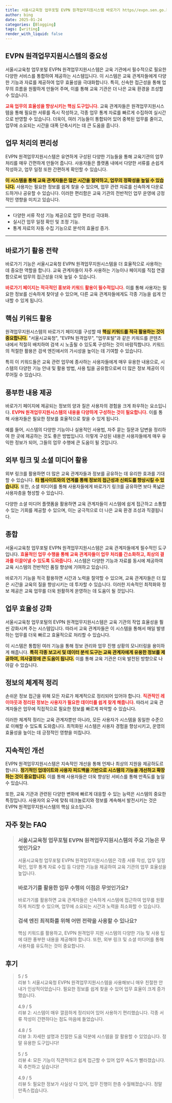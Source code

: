 ```yaml
---
title: 서울시교육청 업무포털 EVPN 원격업무지원시스템 바로가기 https//evpn.sen.go.kr 신속한 접근
author: bing
date: 2025-01-24
categories: [Blogging]
tags: [writing]
render_with_liquid: false
---
```



<h2 id='EVPN_원격업무지원시스템의_중요성'>EVPN 원격업무지원시스템의 중요성</h2>

<p>서울시교육청 업무포털 EVPN 원격업무지원시스템은 교육 기관에서 필수적으로 필요한 다양한 서비스를 통합하여 제공하는 시스템입니다. 이 시스템은 교육 관계자들에게 다양한 기능과 자료를 제공하여 업무 효율성을 극대화합니다. 특히, 신속한 접근성을 통해 업무의 흐름을 원활하게 만들어 주며, 이를 통해 교육 기관은 더 나은 교육 환경을 조성할 수 있습니다.</p>

<p><b><span style="color: #ee2323;">교육 업무의 효율성을 향상시키는 핵심 도구입니다.</span></b> 교육 관계자들은 원격업무지원시스템을 통해 필요한 서류를 즉시 작성하고, 각종 업무 통계 자료를 빠르게 수집하여 실시간으로 반영할 수 있습니다. 더욱이, 여러 기능들이 통합되어 있어 중복된 업무를 줄이고, 업무에 소요되는 시간을 대폭 단축시키는 데 큰 도움을 줍니다.</p>

<h2 id='업무_처리의_편리성'>업무 처리의 편리성</h2>

<p>EVPN 원격업무지원시스템은 유연하게 구성된 다양한 기능들을 통해 교육기관의 업무 처리를 매우 간편하게 만들어 줍니다. 사용자들은 플랫폼 내에서 다양한 서류를 손쉽게 작성하고, 업무 일정 또한 간편하게 확인할 수 있습니다.</p>

<p><b><span style="background-color: #ffe066;">이 시스템을 통해 교육 관계자들은 많은 시간을 절약하고, 업무의 정확성을 높일 수 있습니다.</span></b> 사용자는 필요한 정보를 쉽게 찾을 수 있으며, 업무 관련 자료를 신속하게 다운로드하거나 공유할 수 있습니다. 이러한 편리함은 교육 기관의 전반적인 업무 운영에 긍정적인 영향을 미치고 있습니다.</p>

<hr />

<ul>
    <li>다양한 서류 작성 기능 제공으로 업무 편리성 극대화.</li>
    <li>실시간 업무 일정 확인 및 조정 기능.</li>
    <li>통계 자료의 자동 수집 기능으로 분석의 효율성 증가.</li>
</ul>

<hr />

<h2 id='바로가기_활용'>바로가기 활용 전략</h2>

<p>바로가기 기능은 서울시교육청 EVPN 원격업무지원시스템을 더 효율적으로 사용하는 데 중요한 역할을 합니다. 교육 관계자들이 자주 사용하는 기능이나 페이지를 직접 연결함으로써 업무의 접근성을 더욱 높일 수 있습니다.</p>

<p><b><span style="color: #ee2323;">바로가기 페이지는 적극적인 홍보와 키워드 활용이 필수적입니다.</span></b> 이를 통해 사용자는 필요한 정보를 신속하게 찾아낼 수 있으며, 다른 교육 관계자들에게도 각종 기능을 쉽게 안내할 수 있게 됩니다.</p>

<h2 id='핵심_키워드_활용'>핵심 키워드 활용</h2>

<p>원격업무지원시스템의 바로가기 페이지를 구성할 때 <b><span style="background-color: #ffe066;">핵심 키워드를 적극 활용하는 것이 중요합니다.</span></b> "서울시교육청", "EVPN 원격업무", "업무포털"과 같은 키워드를 콘텐츠 내에서 적절히 배치하여 검색 시 노출될 수 있도록 구성하는 것이 바람직합니다. 키워드의 적절한 활용은 검색 엔진에서의 가시성을 높이는 데 기여할 수 있습니다.</p>

<p>특히 이 키워드들은 교육 관련 업무에 종사하는 사용자들에게 매우 유용한 내용으로, 시스템의 다양한 기능 안내 및 활용 방법, 사용 팁을 공유함으로써 더 많은 정보 제공이 이루어질 수 있습니다.</p>

<h2 id='풍부한_내용_제공'>풍부한 내용 제공</h2>

<p>바로가기 페이지에 제공되는 정보의 양과 질은 사용자의 경험을 크게 좌우하는 요소입니다. <b><span style="color: #ee2323;">EVPN 원격업무지원시스템의 내용을 다양하게 구성하는 것이 필요합니다.</span></b> 이를 통해 사용자들은 필요한 정보를 효율적으로 찾을 수 있게 됩니다.</p>

<p>예를 들어, 시스템의 다양한 기능이나 실용적인 사용법, 자주 묻는 질문과 답변을 정리하여 한 곳에 제공하는 것도 좋은 방법입니다. 이렇게 구성된 내용은 사용자들에게 매우 유익한 정보가 되어, 그들의 업무 수행에 큰 도움이 될 것입니다.</p>

<h2 id='외부_링크_활용'>외부 링크 및 소셜 미디어 활용</h2>

<p>외부 링크를 활용하면 더 많은 교육 관계자들과 정보를 공유하는 데 유리한 효과를 기대할 수 있습니다. <b><span style="background-color: #ffe066;">타 웹사이트와의 연계를 통해 정보의 접근성과 신뢰도를 향상시킬 수 있습니다.</span></b> 또한, 소셜 미디어를 통해 사용자들에게 바로가기 링크를 공유하면 보다 폭넓은 사용자층을 형성할 수 있습니다.</p>

<p>다양한 소셜 미디어 플랫폼을 활용하면 교육 관계자들이 시스템에 쉽게 접근하고 소통할 수 있는 기회를 제공할 수 있으며, 이는 궁극적으로 더 나은 교육 환경 조성과 직결됩니다.</p>

<h2 id='종합'>종합</h2>

<p>서울시교육청 업무포털 EVPN 원격업무지원시스템은 교육 관계자들에게 필수적인 도구입니다. <b><span style="color: #ee2323;">효율적인 업무 수행을 통해 교육 관계자들이 업무 처리를 간소화하고, 최상의 결과를 이끌어낼 수 있도록 도와줍니다.</span></b> 시스템은 다양한 기능과 자료를 동시에 제공하여 교육 시스템의 전반적인 품질 향상에 기여하고 있습니다.</p>

<p>바로가기 기능을 적극 활용하면 시간과 노력을 절약할 수 있으며, 교육 관계자들은 더 많은 시간을 교육의 질을 향상시키는 데 투자할 수 있습니다. 이러한 지속적인 최적화와 정보 제공은 교육 업무를 더욱 원활하게 운영하는 데 도움이 될 것입니다.</p>

<h2 id='업무_효율성_강화'>업무 효율성 강화</h2>

<p>서울시교육청 업무포털의 EVPN 원격업무지원시스템은 교육 기관의 작업 효율성을 훨씬 강화시켜 주는 시스템입니다. 따라서 교육 관계자들은 이 시스템을 통해서 매일 발생하는 업무를 더욱 빠르고 효율적으로 처리할 수 있습니다.</p>

<p>이 시스템은 통합된 여러 기능을 통해 정보 관리와 업무 진행 상황의 모니터링을 용이하게 해줍니다. <b><span style="background-color: #ffe066;">특히 각종 보고서 및 데이터 분석 도구는 교육 관계자에게 유용한 정보를 제공하여, 의사결정에 큰 도움이 됩니다.</span></b> 이를 통해 교육 기관은 더욱 발전된 방향으로 나아갈 수 있습니다.</p>

<h2 id='정보의_체계적_정리'>정보의 체계적 정리</h2>

<p>손쉬운 정보 접근을 위해 모든 자료가 체계적으로 정리되어 있어야 합니다. <b><span style="color: #ee2323;">직관적인 레이아웃과 정리된 정보는 사용자가 필요한 데이터를 쉽게 찾게 해줍니다.</span></b> 따라서 교육 관계자들은 업무에 직접적으로 필요한 정보를 빠르게 파악할 수 있습니다.</p>

<p>이러한 체계적 정리는 교육 관계자뿐만 아니라, 모든 사용자가 시스템을 동일한 수준으로 이해할 수 있도록 도와줍니다. 최적화된 시스템은 사용자 경험을 향상시키고, 운영의 효율성을 높이는 데 긍정적인 영향을 미칩니다.</p>

<h2 id='지속적인_개선'>지속적인 개선</h2>

<p>EVPN 원격업무지원시스템은 지속적인 개선을 통해 언제나 최상의 지원을 제공하도르 합니다. <b><span style="background-color: #ffe066;">정기적인 업데이트와 사용자 피드백을 기반으로 시스템의 기능을 개선하고 확장하는 것이 중요합니다.</span></b> 이를 통해 사용자들은 더욱 향상된 서비스를 통해 만족도를 높일 수 있습니다.</p>

<p>또한, 교육 기관과 관련된 다양한 변화에 빠르게 대응할 수 있는 능력은 시스템의 중요한 특징입니다. 사용자의 요구에 맞춰 테크놀로지와 정보를 계속해서 발전시키는 것은 EVPN 원격업무지원시스템의 핵심 요소입니다.</p>


<h2 id='자주_찾는_FAQ'>자주 찾는 FAQ</h2>
<div itemscope="" itemtype="https://schema.org/FAQPage"> 
<blockquote> 
<div itemscope="" itemprop="mainEntity" itemtype="https://schema.org/Question"> 
<h3 itemprop="name">서울시교육청 업무포털 EVPN 원격업무지원시스템의 주요 기능은 무엇인가요?</h3> 
<div itemscope="" itemprop="acceptedAnswer" itemtype="https://schema.org/Answer"> 
<span itemprop="text"> 
<p>서울시교육청 업무포털 EVPN 원격업무지원시스템은 각종 서류 작성, 업무 일정 확인, 업무 통계 자료 수집 등 다양한 기능을 제공하여 교육 기관의 업무 효율성을 높입니다.</p> 
</span> 
</div> 
</div> 

<div itemscope="" itemprop="mainEntity" itemtype="https://schema.org/Question"> 
<h3 itemprop="name">바로가기를 활용한 업무 수행의 이점은 무엇인가요?</h3> 
<div itemscope="" itemprop="acceptedAnswer" itemtype="https://schema.org/Answer"> 
<span itemprop="text"> 
<p>바로가기를 활용하면 교육 관계자들은 신속하게 시스템에 접근하여 업무를 원활하게 처리할 수 있으며, 업무에 소요되는 시간과 노력을 최소화할 수 있습니다.</p> 
</span> 
</div> 
</div> 

<div itemscope="" itemprop="mainEntity" itemtype="https://schema.org/Question"> 
<h3 itemprop="name">검색 엔진 최적화를 위해 어떤 전략을 사용할 수 있나요?</h3> 
<div itemscope="" itemprop="acceptedAnswer" itemtype="https://schema.org/Answer"> 
<span itemprop="text"> 
<p>핵심 키워드를 활용하고, EVPN 원격업무 지원 시스템의 다양한 기능 및 사용 팁에 대한 풍부한 내용을 제공해야 합니다. 또한, 외부 링크 및 소셜 미디어를 통해 사용자를 유도하는 것이 중요합니다.</p> 
</span> 
</div> 
</div> 

</blockquote> 
</div>
<h2 id='후기'>후기</h2>
<div itemscope itemtype="https://schema.org/Product">
  <blockquote>
  <div itemprop="review" itemscope itemtype="https://schema.org/Review">
      <div itemprop="reviewRating" itemscope itemtype="https://schema.org/Rating"> <span itemprop="ratingValue">5</span> / <span itemprop="bestRating">5</span> </div>
      <span itemprop="reviewBody">리뷰 1: 서울시교육청 EVPN 원격업무지원시스템을 사용해보니 매우 친절한 안내가 인상적이었습니다. 필요한 정보를 쉽게 찾을 수 있어 업무 효율이 크게 증가했습니다.</span>
  </div>
  <br>
  <div itemprop="review" itemscope itemtype="https://schema.org/Review">
      <div itemprop="reviewRating" itemscope itemtype="https://schema.org/Rating"> <span itemprop="ratingValue">4.9</span> / <span itemprop="bestRating">5</span> </div>
      <span itemprop="reviewBody">리뷰 2: 시스템이 매우 깔끔하게 정리되어 있어 사용하기 편리했습니다. 각종 서류 작성이 간편하다는 점도 마음에 들었습니다.</span>
  </div>
  <br>
  <div itemprop="review" itemscope itemtype="https://schema.org/Review">
      <div itemprop="reviewRating" itemscope itemtype="https://schema.org/Rating"> <span itemprop="ratingValue">4.8</span> / <span itemprop="bestRating">5</span> </div>
      <span itemprop="reviewBody">리뷰 3: 자세한 설명과 친절한 도움 덕분에 시스템을 잘 활용할 수 있었습니다. 정말 유용한 도구입니다!</span>
  </div>
  <br>
  <div itemprop="review" itemscope itemtype="https://schema.org/Review">
      <div itemprop="reviewRating" itemscope itemtype="https://schema.org/Rating"> <span itemprop="ratingValue">5</span> / <span itemprop="bestRating">5</span> </div>
      <span itemprop="reviewBody">리뷰 4: 모든 기능이 직관적이고 쉽게 접근할 수 있어 업무 속도가 빨라졌습니다. 꼭 추천하고 싶습니다!</span>
  </div>
  <br>
  <div itemprop="review" itemscope itemtype="https://schema.org/Review">
      <div itemprop="reviewRating" itemscope itemtype="https://schema.org/Rating"> <span itemprop="ratingValue">4.9</span> / <span itemprop="bestRating">5</span> </div>
      <span itemprop="reviewBody">리뷰 5: 필요한 정보가 사실상 다 있어, 업무 진행이 한층 수월해졌습니다. 정말 만족스럽습니다.</span>
  </div>
  <br>
  </blockquote>
</div>
